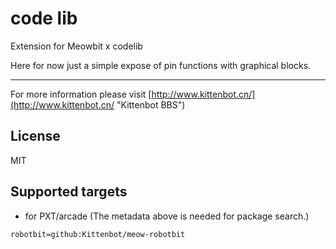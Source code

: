 # code lib

Extension for Meowbit x codelib

Here for now just a simple expose of pin functions with graphical blocks.

----------

For more information please visit [http://www.kittenbot.cn/](http://www.kittenbot.cn/ "Kittenbot BBS")

## License

MIT

## Supported targets

* for PXT/arcade
(The metadata above is needed for package search.)

```package
robotbit=github:Kittenbot/meow-robotbit
```